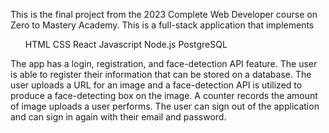 This is the final project from the 2023 Complete Web Developer course on Zero to Mastery Academy. This is a full-stack application that implements 
<ul>
  <li1>HTML</li1>
  <li1>CSS</li1>
  <li1>React</li1>
  <li1>Javascript</li1>
  <li1>Node.js</li1>
  <li1>PostgreSQL</li1>
</ul>
The app has a login, registration, and face-detection API feature. The user is able to register their information that can be stored on a database. The user uploads a URL for an image and a face-detection API is utilized to produce a face-detecting box on the image. A counter records the amount of image uploads a user performs. The user can sign out of the application and can sign in again with their email and password. 
